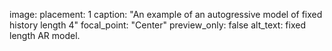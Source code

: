 image:
  placement: 1
  caption: "An example of an autogressive model of fixed history length 4"
  focal_point: "Center"
  preview_only: false
  alt_text: fixed length AR model.
